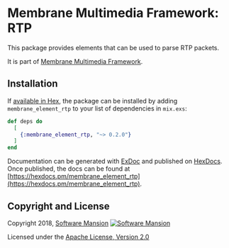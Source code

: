 # Membrane Multimedia Framework: RTP

This package provides elements that can be used to parse RTP packets.

It is part of [Membrane Multimedia Framework](https://membraneframework.org).

## Installation

If [available in Hex](https://hex.pm/docs/publish), the package can be installed
by adding `membrane_element_rtp` to your list of dependencies in `mix.exs`:

```elixir
def deps do
  [
    {:membrane_element_rtp, "~> 0.2.0"}
  ]
end
```

Documentation can be generated with [ExDoc](https://github.com/elixir-lang/ex_doc)
and published on [HexDocs](https://hexdocs.pm). Once published, the docs can
be found at [https://hexdocs.pm/membrane_element_rtp](https://hexdocs.pm/membrane_element_rtp).

## Copyright and License

Copyright 2018, [Software Mansion](https://swmansion.com/?utm_source=git&utm_medium=readme&utm_campaign=membrane)
[![Software Mansion](https://membraneframework.github.io/static/logo/swm_logo_readme.png)](https://swmansion.com/?utm_source=git&utm_medium=readme&utm_campaign=membrane)

Licensed under the [Apache License, Version 2.0](LICENSE)
